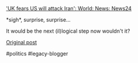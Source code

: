 <!--
date: '2007-02-23'
published: true
slug: 2007-02-fears-us-will-attack-iran-world-news
time_to_read: 5
title: '&#39;UK fears US will attack Iran&#39;: World: News: News24'
-->

['UK fears US will attack Iran': World: News: News24](http://www.news24.com/News24/World/News/0,9294,2-10-1462_2073898,00.html)  
  
\*sigh\*, surprise, surprise...  
  
It would be the next (il)logical step now wouldn't it?

[Original post](https://ysfk.blogspot.com/2007/02/fears-us-will-attack-iran-world-news.html)

#politics #legacy-blogger 